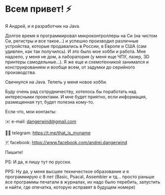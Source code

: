 # Всем привет! ⚡
Я Андрей, и я разработчик на Java. 

Долгое время я программировал микроконтроллеры на Си (на чистом Си, регистры и все такое...) и успешно производил различные устройства, которые продавались в России, в Европе и США (сам удивлен, как так получилсь). 
И это было мое хобби и работа. Мне надоело, у меня не дом, а лаборатория (у меня еще ЧПУ, лазер, 3D принтеры самодельные...). Я же еще и схемотехникой занимался и конструированием и вообще всем, от задумки до серийного производства.

Свичнулся на Java. Тепепь у меня новое хобби.

Буду очень рад сотрудничеству, хотелось бы поработать над интересными проектами.  И мне будет приятно, если информация, размещенная тут, будет полезна кому-то.

Если что, мои контакты:


✉️ e-mail: dangerwind@gmail.com

🧑‍💻 telegram: https://t.me/that_is_myname

🇫 facebook: https://www.facebook.com/andrei.dangerwind

Пишите!

PS: И да, я пишу тут по русски.

PPS: Ну да, у меня высшее техничесткое образование и я программирую с 8 лет (Basic, Psacal, Assembler и тд... просто раньше все программы печатали в журналах, их надо было перебить, запустить и найти, где опечатка, которую исправят в будущем номере)


